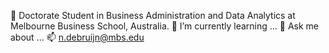 🔭 Doctorate Student in Business Administration and Data Analytics at Melbourne Business School, Australia.
🌱 I’m currently learning ...
💬 Ask me about ...
📫 n.debruijn@mbs.edu
